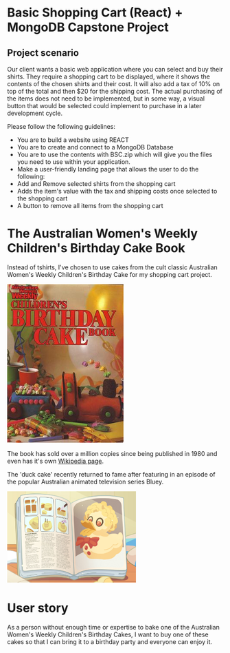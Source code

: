 
# Basic Shopping Cart (React) + MongoDB Capstone Project
 
## Project scenario 
 
Our client wants a basic web application where you can select and buy their shirts. They require a shopping cart to be displayed, where it shows the contents of the chosen shirts and their cost. It will also add a tax of 10% on top of the total and then $20 for the shipping cost. The actual purchasing of the items does not need to be implemented, but in some way, a visual button that would be selected could implement to purchase in a later development cycle.

Please follow the following guidelines: 
 
-	You are to build a website using REACT
-	You are to create and connect to a MongoDB Database
-	You are to use the contents with BSC.zip which will give you the files you need to use within your application. 
-	Make a user-friendly landing page that allows the user to do the following:
-	Add and Remove selected shirts from the shopping cart
-	Adds the item's value with the tax and shipping costs once selected to the shopping cart
-	A button to remove all items from the shopping cart


# The Australian Women's Weekly Children's Birthday Cake Book 

Instead of tshirts, I've chosen to use cakes from the cult classic Australian Women's Weekly Children's Birthday Cake for my shopping cart project.

<img
  src="/book_images/original_cover.jpeg"
  style="display: inline-block; margin: 0 auto; max-width: 300px">


The book has sold over a million copies since being published in 1980 and even has it's own [Wikipedia page](https://en.wikipedia.org/wiki/The_Australian_Women%27s_Weekly_Children%27s_Birthday_Cake_Book).


The 'duck cake' recently returned to fame after featuring in an episode of the popular Australian animated television series Bluey.

<img
  src="/book_images/bluey-duck-cake-recipe.jpeg"
  style="display: inline-block; margin: 0 auto; max-width: 300px">

# User story

As a person without enough time or expertise to bake one of the Australian Women's Weekly Children's Birthday Cakes, I want to buy one of these cakes so that I can bring it to a birthday party and everyone can enjoy it.